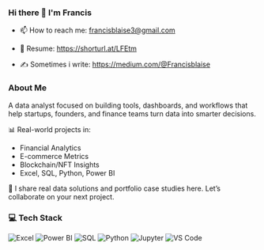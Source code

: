### Hi there 👋 I'm Francis
  
- 📫 How to reach me: francisblaise3@gmail.com

- 🧾 Resume: https://shorturl.at/LFEtm

- ✍️ Sometimes i write: https://medium.com/@Francisblaise


### About Me
A data analyst focused on building tools, dashboards, and workflows that help startups, founders, and finance teams turn data into smarter decisions.

📊 Real-world projects in:
- Financial Analytics
- E-commerce Metrics
- Blockchain/NFT Insights
- Excel, SQL, Python, Power BI

📁 I share real data solutions and portfolio case studies here. Let’s collaborate on your next project.


### 💻 Tech Stack 

![Excel](https://img.shields.io/badge/Excel-217346?style=for-the-badge&logo=microsoft-excel&logoColor=white)
![Power BI](https://img.shields.io/badge/Power_BI-F2C811?style=for-the-badge&logo=powerbi&logoColor=black)
![SQL](https://img.shields.io/badge/SQL-4479A1?style=for-the-badge&logo=postgresql&logoColor=white)
![Python](https://img.shields.io/badge/Python-3776AB?style=for-the-badge&logo=python&logoColor=white)
![Jupyter](https://img.shields.io/badge/Jupyter-F37626?style=for-the-badge&logo=jupyter&logoColor=white)
![VS Code](https://img.shields.io/badge/VS_Code-007ACC?style=for-the-badge&logo=visual-studio-code&logoColor=white)
